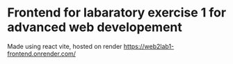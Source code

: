 # Frontend for labaratory exercise 1 for advanced web developement
Made using react vite, hosted on render
https://web2lab1-frontend.onrender.com/
